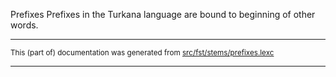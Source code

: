 Prefixes
Prefixes in the Turkana language are bound to beginning of other words.

* * *

<small>This (part of) documentation was generated from [src/fst/stems/prefixes.lexc](https://github.com/giellalt/lang-tuv/blob/main/src/fst/stems/prefixes.lexc)</small>

---

